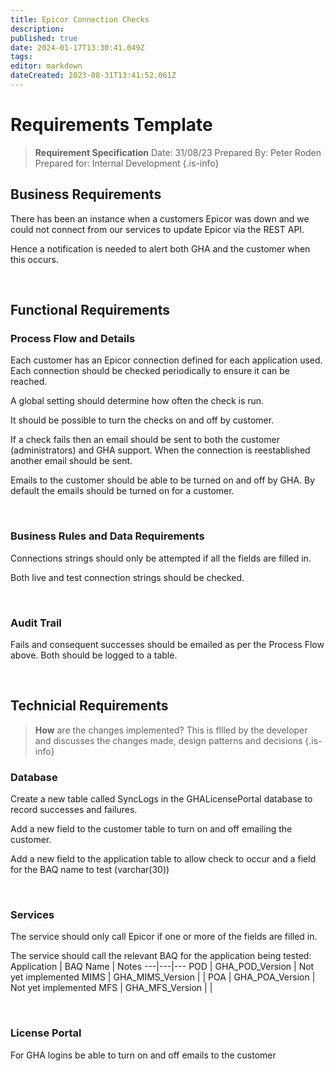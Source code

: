 ```yaml
---
title: Epicor Connection Checks
description: 
published: true
date: 2024-01-17T13:30:41.049Z
tags: 
editor: markdown
dateCreated: 2023-08-31T13:41:52.061Z
---
```


# Requirements Template

> **Requirement Specification**
> Date: 31/08/23
> Prepared By: Peter Roden
> Prepared for: Internal Development
{.is-info}

## Business Requirements

There has been an instance when a customers Epicor was down and we could not connect from our services to update Epicor via the REST API.

Hence a notification is needed to alert both GHA and the customer when this occurs.

<br/>

## Functional Requirements

### Process Flow and Details

Each customer has an Epicor connection defined for each application used. Each connection should be checked periodically to ensure it can be reached.

A global setting should determine how often the check is run.

It should be possible to turn the checks on and off by customer.

If a check fails then an email should be sent to both the customer (administrators) and GHA support. When the connection is reestablished another email should be sent.

Emails to the customer should be able to be turned on and off by GHA. By default the emails should be turned on for a customer.

<br/>

### Business Rules and Data Requirements

Connections strings should only be attempted if all the fields are filled in.

Both live and test connection strings should be checked.

<br/>

### Audit Trail

Fails and consequent successes should be emailed as per the Process Flow above. Both should be logged to a table.

<br/>

## Technicial Requirements

> **How** are the changes implemented?
> This is fllled by the developer and discusses the changes made, design patterns and decisions
{.is-info}

### Database

Create a new table called SyncLogs in the GHALicensePortal database to record successes and failures.

Add a new field to the customer table to turn on and off emailing the customer.

Add a new field to the application table to allow check to occur and a field for the BAQ name to test (varchar(30))

<br/>

### Services

The service should only call Epicor if one or more of the fields are filled in.

The service should call the relevant BAQ for the application being tested:
Application | BAQ Name | Notes
---|---|---
POD | GHA_POD_Version | Not yet implemented
MIMS | GHA_MIMS_Version | | 
POA | GHA_POA_Version | Not yet implemented
MFS | GHA_MFS_Version | |

<br/>

### License Portal

For GHA logins be able to turn on and off emails to the customer




